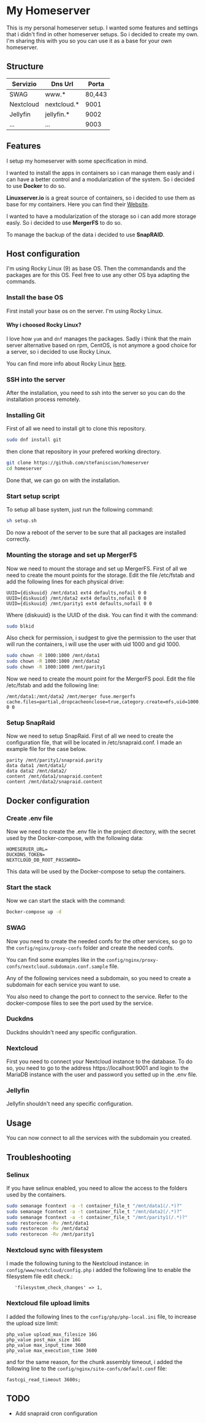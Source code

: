 # My Homeserver
This is my personal homeserver setup. I wanted some features and settings that i didn't find in other homeserver setups. So i decided to create my own. I'm sharing this with you so you can use it as a base for your own homeserver.

## Structure

| Servizio  | Dns Url     | Porta     |
|-----------|-------------|-----------|
| SWAG      | www.*       | 80,443    |
| Nextcloud | nextcloud.* | 9001      |
| Jellyfin  | jellyfin.*  | 9002      |
| ...       | ...         | 9003      |

## Features
I setup my homeserver with some specification in mind.

I wanted to install the apps in containers so i can manage them easly and i can have a better control and a modularization of the system. So i decided to use **Docker** to do so.

**Linuxserver.io** is a great source of containers, so i decided to use them as base for my containers. Here you can find their [Website](https://www.linuxserver.io/).

I wanted to have a modularization of the storage so i can add more storage easly. So i decided to use **MergerFS** to do so.

To manage the backup of the data i decided to use **SnapRAID**.

## Host configuration
I'm using Rocky Linux (9) as base OS. Then the commandands and the packages are for this OS. Feel free to use any other OS bya adapting the commands. 

### Install the base OS
First install your base os on the server.
I'm using Rocky Linux.

#### Why i choosed Rocky Linux?
I love how ```yum``` and ```dnf``` manages the packages. Sadly i think that the main server alternative based on rpm, CentOS, is not anymore a good choice for a server, so i decided to use Rocky Linux.

You can find more info about Rocky Linux [here](https://rockylinux.org/).

### SSH into the server
After the installation, you need to ssh into the server so you can do the installation process remotely.

### Installing Git
First of all we need to install git to clone this repository.
```bash 
sudo dnf install git
```
then clone that repository in your prefered working directory.
```bash 
git clone https://github.com/stefaniscion/homeserver
cd homeserver
```
Done that, we can go on with the installation.

### Start setup script
To setup all base system, just run the following command:
```bash
sh setup.sh
```
Do now a reboot of the server to be sure that all packages are installed correctly.

### Mounting the storage and set up MergerFS
Now we need to mount the storage and set up MergerFS.
First of all we need to create the mount points for the storage.
Edit the file /etc/fstab and add the following lines for each physical drive:
```
UUID={diskuuid} /mnt/data1 ext4 defaults,nofail 0 0
UUID={diskuuid} /mnt/data2 ext4 defaults,nofail 0 0
UUID={diskuuid} /mnt/parity1 ext4 defaults,nofail 0 0
```
Where {diskuuid} is the UUID of the disk. You can find it with the command:
```bash
sudo blkid
```
Also check for permission, i sudgest to give the permission to the user that will run the containers, i will use the user with uid 1000 and gid 1000.
```bash
sudo chown -R 1000:1000 /mnt/data1
sudo chown -R 1000:1000 /mnt/data2
sudo chown -R 1000:1000 /mnt/parity1
```
Now we need to create the mount point for the MergerFS pool. Edit the file /etc/fstab and add the following line:
```
/mnt/data1:/mnt/data2 /mnt/merger fuse.mergerfs cache.files=partial,dropcacheonclose=true,category.create=mfs,uid=1000,gid=1000 0 0
```

### Setup SnapRaid
Now we need to setup SnapRaid.
First of all we need to create the configuration file, that will be located in /etc/snapraid.conf.
I made an example file for the case below.
```
parity /mnt/parity1/snapraid.parity
data data1 /mnt/data1/
data data2 /mnt/data2/
content /mnt/data1/snapraid.content
content /mnt/data2/snapraid.content
```

## Docker configuration

### Create .env file
Now we need to create the .env file in the project directory, with the secret used by the Docker-compose, with the following data:
```
HOMESERVER_URL=
DUCKDNS_TOKEN=
NEXTCLOUD_DB_ROOT_PASSWORD=
```
This data will be used by the Docker-compose to setup the containers.

### Start the stack
Now we can start the stack with the command:
```bash
Docker-compose up -d
```

### SWAG
Now you need to create the needed confs for the other services, so go to the ```config/nginx/proxy-confs``` folder and create the needed confs. 

You can find some examples like in the ```config/nginx/proxy-confs/nextcloud.subdomain.conf.sample``` file.

Any of the following services need a subdomain, so you need to create a subdomain for each service you want to use.

You also need to change the port to connect to the service. Refer to the docker-compose files to see the port used by the service.

### Duckdns
Duckdns shouldn't need any specific configuration.

### Nextcloud
First you need to connect your Nextcloud instance to the database. To do so, you need to go to the address https://localhost:9001 and login to the MariaDB instance with the user and password you setted up in the .env file.

### Jellyfin
Jellyfin shouldn't need any specific configuration.

## Usage
You can now connect to all the services with the subdomain you created.

## Troubleshooting
### Selinux
If you have selinux enabled, you need to allow the access to the folders used by the containers.
```bash
sudo semanage fcontext -a -t container_file_t "/mnt/data1(/.*)?"
sudo semanage fcontext -a -t container_file_t "/mnt/data2(/.*)?"
sudo semanage fcontext -a -t container_file_t "/mnt/parity1(/.*)?"
sudo restorecon -Rv /mnt/data1
sudo restorecon -Rv /mnt/data2
sudo restorecon -Rv /mnt/parity1
```
### Nextcloud sync with filesystem
I made the following tuning to the Nextcloud instance:
in ```config/www/nextcloud/config.php``` i added the following line to enable the filesystem file edit check.:
```
   'filesystem_check_changes' => 1,
```
### Nextcloud file upload limits
I added the following lines to the ```config/php/php-local.ini``` file, to increase the upload size limit:
```
php_value upload_max_filesize 16G
php_value post_max_size 16G
php_value max_input_time 3600
php_value max_execution_time 3600
```
and for the same reason, for the chunk assembly timeout, i added the following line to the ```config/nginx/site-confs/default.conf``` file:
```
fastcgi_read_timeout 3600s;
```
## TODO
- Add snapraid cron configuration